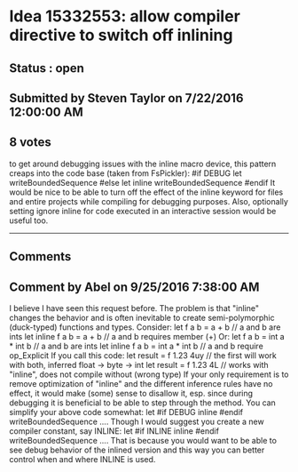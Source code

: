 # Idea 15332553: allow compiler directive to switch off inlining #

## Status : open

## Submitted by Steven Taylor on 7/22/2016 12:00:00 AM

## 8 votes

to get around debugging issues with the inline macro device, this pattern creaps into the code base (taken from FsPickler):
#if DEBUG
let writeBoundedSequence
#else
let inline writeBoundedSequence
#endif
It would be nice to be able to turn off the effect of the inline keyword for files and entire projects while compiling for debugging purposes. Also, optionally setting ignore inline for code executed in an interactive session would be useful too.


------------------------
## Comments


## Comment by Abel on 9/25/2016 7:38:00 AM
I believe I have seen this request before. The problem is that "inline" changes the behavior and is often inevitable to create semi-polymorphic (duck-typed) functions and types. Consider:
let f a b = a + b // a and b are ints
let inline f a b = a + b // a and b requires member (+)
Or:
let f a b = int a * int b // a and b are ints
let inline f a b = int a * int b // a and b require op_Explicit
If you call this code:
let result = f 1.23 4uy // the first will work with both, inferred float -> byte -> int
let result = f 1.23 4L // works with "inline", does not compile without (wrong type)
If your only requirement is to remove optimization of "inline" and the different inference rules have no effect, it would make (some) sense to disallow it, esp. since during debugging it is beneficial to be able to step through the method.
You can simplify your above code somewhat:
let
    #if DEBUG
    inline
    #endif
    writeBoundedSequence ....
Though I would suggest you create a new compiler constant, say INLINE:
let
    #if INLINE
    inline
    #endif
    writeBoundedSequence ....
That is because you would want to be able to see debug behavior of the inlined version and this way you can better control when and where INLINE is used.

